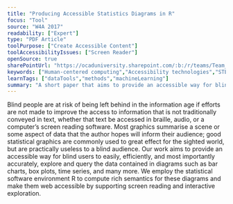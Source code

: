 ```yaml
---
title: "Producing Accessible Statistics Diagrams in R"
focus: "Tool"
source: "W4A 2017"
readability: ["Expert"]
type: "PDF Article"
toolPurpose: ["Create Accessible Content"]
toolAccessibilityIssues: ["Screen Reader"]
openSource: true
sharePointUrl: "https://ocaduniversity.sharepoint.com/:b:/r/teams/Team_WeCount/Shared%20Documents/Resources%20and%20Tools/Literature%20(curated)/Producing%20Accessible%20Statistics%20Diagrams%20in%20R.pdf?csf=1&web=1&e=nPpcqO"
keywords: ["Human-centered computing","Accessibility technologies","STEM Accessibility","accessible diagrams","Statistics"]
learnTags: ["dataTools","methods","machineLearning"]
summary: "A short paper that aims to provide an accessible way for blind users to easily and efficiently explore the data contained in diagrams such as bar charts, box plots and time series using the statistical software environment R. "
---
```

Blind people are at risk of being left behind in the information age if efforts are not made to improve the access to information that is not traditionally conveyed in text, whether that text be accessed in braille, audio, or a computer’s screen reading software. Most  graphics summarise a
scene or some aspect of data that the author hopes will inform their audience; good statistical graphics are commonly used to great effect for the sighted world, but are practically useless to a blind audience. Our work aims to provide
an accessible way for blind users to easily, efficiently, and most importantly accurately, explore and query the data contained in diagrams such as bar charts, box plots, time
series, and many more. We employ the  statistical software
environment R to compute rich semantics for these diagrams and make them web accessible by supporting screen reading and interactive exploration.
